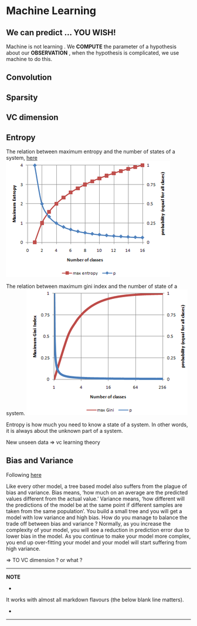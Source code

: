 # Machine Learning

## We can predict ... YOU WISH!

Machine is not learning .
We **COMPUTE** the parameter of a hypothesis about our **OBSERVATION** , when the hypothesis is complicated, we use machine to do this.





## Convolution

## Sparsity

## VC dimension

## Entropy

The relation between maximum entropy and the number of states of a system, [here](http://people.revoledu.com/kardi/tutorial/DecisionTree/how-to-measure-impurity.htm)
![entropy_states](../imgs/entropy_df.png)

The relation between maximum gini index and the number of state of a system.
![gini_state](../imgs/gini_df.png)

Entropy is how much you need to know a state of a system. In other words, it is always about the unknown part of a system.

New unseen data ⇒ vc learning theory

## Bias and Variance

Following [here](http://people.revoledu.com/kardi/tutorial/DecisionTree/how-to-measure-impurity.htm)

Like every other model, a tree based model also suffers from the plague of bias and variance. Bias means, ‘how much on an average are the predicted values different from the actual value.’ Variance means, ‘how different will the predictions of the model be at the same point if different samples are taken from the same population’.
You build a small tree and you will get a model with low variance and high bias. How do you manage to balance the trade off between bias and variance ?
Normally, as you increase the complexity of your model, you will see a reduction in prediction error due to lower bias in the model. As you continue to make your model more complex, you end up over-fitting your model and your model will start suffering from high variance.

⇒  TO VC dimension ? or what ?


---
**NOTE**

-
It works with almost all markdown flavours (the below blank line matters).

-
---

